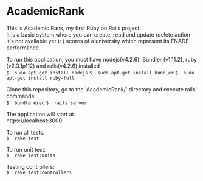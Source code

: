 # AcademicRank
This is Academic Rank, my first Ruby on Rails project.<br/>
It is a basic system where you can create, read and update (delete action it's not available yet ): ) scores of a university which represent its ENADE performance. <br/>

To run this application, you must have nodejs(v4.2.6), Bundler (v1.11.2), ruby (v2.3.1p112) and rails(v4.2.6) installed<br/>
`$	sudo apt-get install nodejs`
`$	sudo apt-get install bundler`
`$	sudo apt-get install ruby-full`


Clone this repository, go to the 'AcademicRank/' directory and execute rails' commands:<br/>
`$	bundle exec`
`$	rails server`

The application will start at <br/>
https://localhost:3000


To run all tests:<br/>
`$	rake test`

To run unit test:<br/>
`$	rake test:units`

Testing controllers:<br/>
`$	rake test:controllers`